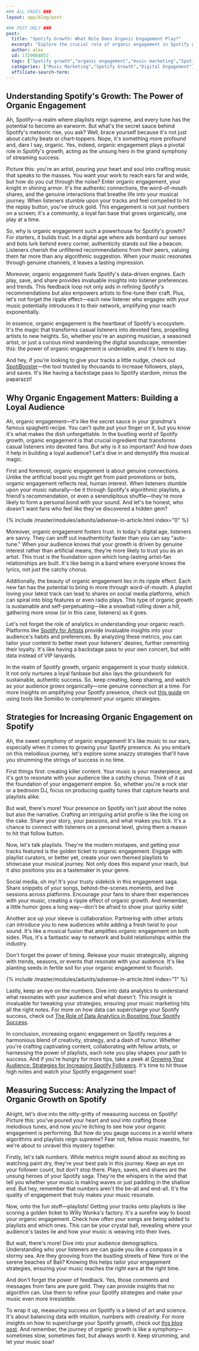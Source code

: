 ```yaml
---
### ALL PAGES ###
layout: app/blog/post

### POST ONLY ###
post:
  title: "Spotify Growth: What Role Does Organic Engagement Play?"
  excerpt: "Explore the crucial role of organic engagement in Spotify growth and learn effective strategies to boost your presence on the platform."
  author: alex
  id: 1729068852
  tags: ["Spotify growth","organic engagement","music marketing","Spotify strategies"]
  categories: ["Music Marketing","Spotify Growth","Digital Engagement"]
  affiliate-search-term: 
---
```


## Understanding Spotify's Growth: The Power of Organic Engagement

Ah, Spotify—a realm where playlists reign supreme, and every tune has the potential to become an earworm. But what's the secret sauce behind Spotify's meteoric rise, you ask? Well, brace yourself because it's not just about catchy beats or chart-toppers. Nope, it's something more profound and, dare I say, organic. Yes, indeed, organic engagement plays a pivotal role in Spotify's growth, acting as the unsung hero in the grand symphony of streaming success.

Picture this: you're an artist, pouring your heart and soul into crafting music that speaks to the masses. You want your work to reach ears far and wide, but how do you cut through the noise? Enter organic engagement, your knight in shining armor. It's the authentic connections, the word-of-mouth shares, and the genuine interactions that breathe life into your musical journey. When listeners stumble upon your tracks and feel compelled to hit the replay button, you've struck gold. This engagement is not just numbers on a screen; it's a community, a loyal fan base that grows organically, one play at a time.

So, why is organic engagement such a powerhouse for Spotify's growth? For starters, it builds trust. In a digital age where ads bombard our senses and bots lurk behind every corner, authenticity stands out like a beacon. Listeners cherish the unfiltered recommendations from their peers, valuing them far more than any algorithmic suggestion. When your music resonates through genuine channels, it leaves a lasting impression.

Moreover, organic engagement fuels Spotify's data-driven engines. Each play, save, and share provides invaluable insights into listener preferences and trends. This feedback loop not only aids in refining Spotify's recommendations but also empowers artists to fine-tune their craft. Plus, let's not forget the ripple effect—each new listener who engages with your music potentially introduces it to their network, amplifying your reach exponentially.

In essence, organic engagement is the heartbeat of Spotify's ecosystem. It's the magic that transforms casual listeners into devoted fans, propelling artists to new heights. So, whether you're an aspiring musician, a seasoned artist, or just a curious mind wandering the digital soundscape, remember this: the power of organic engagement is undeniable, and it's here to stay. 

And hey, if you're looking to give your tracks a little nudge, check out [SpotiBooster](https://spotibooster.com)—the tool trusted by thousands to increase followers, plays, and saves. It's like having a backstage pass to Spotify stardom, minus the paparazzi!

## Why Organic Engagement Matters: Building a Loyal Audience

Ah, organic engagement—it's like the secret sauce in your grandma's famous spaghetti recipe. You can't quite put your finger on it, but you know it's what makes the dish unforgettable. In the bustling world of Spotify growth, organic engagement is that crucial ingredient that transforms casual listeners into devoted fans. But why is it so important? And how does it help in building a loyal audience? Let's dive in and demystify this musical magic.

First and foremost, organic engagement is about genuine connections. Unlike the artificial boost you might get from paid promotions or bots, organic engagement reflects real, human interest. When listeners stumble upon your music naturally—be it through Spotify's algorithmic playlists, a friend's recommendation, or even a serendipitous shuffle—they're more likely to form a personal bond with your sound. And let's be honest, who doesn't want fans who feel like they've discovered a hidden gem?

{% include /master/modules/adunits/adsense-in-article.html index="0" %}

Moreover, organic engagement fosters trust. In today's digital age, listeners are savvy. They can sniff out inauthenticity faster than you can say "auto-tune." When your audience knows that your growth is driven by genuine interest rather than artificial means, they're more likely to trust you as an artist. This trust is the foundation upon which long-lasting artist-fan relationships are built. It's like being in a band where everyone knows the lyrics, not just the catchy chorus.

Additionally, the beauty of organic engagement lies in its ripple effect. Each new fan has the potential to bring in more through word-of-mouth. A playlist loving your latest track can lead to shares on social media platforms, which can spiral into blog features or even radio plays. This type of organic growth is sustainable and self-perpetuating—like a snowball rolling down a hill, gathering more snow (or in this case, listeners) as it goes.

Let's not forget the role of analytics in understanding your organic reach. Platforms like [Spotify for Artists](https://www.spotifyforartists.com) provide invaluable insights into your audience's habits and preferences. By analyzing these metrics, you can tailor your content to better meet your listeners' desires, further cementing their loyalty. It's like having a backstage pass to your own concert, but with data instead of VIP lanyards.

In the realm of Spotify growth, organic engagement is your trusty sidekick. It not only nurtures a loyal fanbase but also lays the groundwork for sustainable, authentic success. So, keep creating, keep sharing, and watch as your audience grows organically—one genuine connection at a time. For more insights on amplifying your Spotify presence, check out [this guide](https://spotibooster.com/blog/how-to-amplify-your-spotify-presence-with-somiibo) on using tools like Somiibo to complement your organic strategies.

## Strategies for Increasing Organic Engagement on Spotify

Ah, the sweet symphony of organic engagement! It's like music to our ears, especially when it comes to growing your Spotify presence. As you embark on this melodious journey, let's explore some snazzy strategies that'll have you strumming the strings of success in no time.

First things first: creating killer content. Your music is your masterpiece, and it's got to resonate with your audience like a catchy chorus. Think of it as the foundation of your engagement empire. So, whether you're a rock star or a bedroom DJ, focus on producing quality tunes that capture hearts and playlists alike. 

But wait, there's more! Your presence on Spotify isn't just about the notes but also the narrative. Crafting an intriguing artist profile is like the icing on the cake. Share your story, your passions, and what makes you tick. It's a chance to connect with listeners on a personal level, giving them a reason to hit that follow button.

Now, let's talk playlists. They're the modern mixtapes, and getting your tracks featured is the golden ticket to organic engagement. Engage with playlist curators, or better yet, create your own themed playlists to showcase your musical journey. Not only does this expand your reach, but it also positions you as a tastemaker in your genre.

Social media, oh my! It's your trusty sidekick in this engagement saga. Share snippets of your songs, behind-the-scenes moments, and live sessions across platforms. Encourage your fans to share their experiences with your music, creating a ripple effect of organic growth. And remember, a little humor goes a long way—don't be afraid to show your quirky side!

Another ace up your sleeve is collaboration. Partnering with other artists can introduce you to new audiences while adding a fresh twist to your sound. It's like a musical fusion that amplifies organic engagement on both sides. Plus, it's a fantastic way to network and build relationships within the industry.

Don't forget the power of timing. Release your music strategically, aligning with trends, seasons, or events that resonate with your audience. It's like planting seeds in fertile soil for your organic engagement to flourish.

{% include /master/modules/adunits/adsense-in-article.html index="1" %}

Lastly, keep an eye on the numbers. Dive into data analytics to understand what resonates with your audience and what doesn't. This insight is invaluable for tweaking your strategies, ensuring your music marketing hits all the right notes. For more on how data can supercharge your Spotify success, check out [The Role of Data Analytics in Boosting Your Spotify Success](https://spotibooster.com/blog/the-role-of-data-analytics-in-boosting-your-spotify-success).

In conclusion, increasing organic engagement on Spotify requires a harmonious blend of creativity, strategy, and a dash of humor. Whether you're crafting captivating content, collaborating with fellow artists, or harnessing the power of playlists, each note you play shapes your path to success. And if you're hungry for more tips, take a peek at [Growing Your Audience: Strategies for Increasing Spotify Followers](https://spotibooster.com/blog/growing-your-audience-strategies-for-increasing-spotify-followers). It's time to hit those high notes and watch your Spotify engagement soar!

## Measuring Success: Analyzing the Impact of Organic Growth on Spotify

Alright, let's dive into the nitty-gritty of measuring success on Spotify! Picture this: you've poured your heart and soul into crafting those melodious tunes, and now you're itching to see how your organic engagement is performing. But how do you gauge success in a world where algorithms and playlists reign supreme? Fear not, fellow music maestro, for we're about to unravel this mystery together.

Firstly, let's talk numbers. While metrics might sound about as exciting as watching paint dry, they're your best pals in this journey. Keep an eye on your follower count, but don't stop there. Plays, saves, and shares are the unsung heroes of your Spotify saga. They're the whispers in the wind that tell you whether your music is making waves or just paddling in the shallow end. But hey, remember that numbers aren't the be-all and end-all. It's the quality of engagement that truly makes your music resonate.

Now, onto the fun stuff—playlists! Getting your tracks onto playlists is like scoring a golden ticket to Willy Wonka's factory. It's a surefire way to boost your organic engagement. Check how often your songs are being added to playlists and which ones. This can be your crystal ball, revealing where your audience's tastes lie and how your music is weaving into their lives.

But wait, there's more! Dive into your audience demographics. Understanding who your listeners are can guide you like a compass in a stormy sea. Are they grooving from the bustling streets of New York or the serene beaches of Bali? Knowing this helps tailor your engagement strategies, ensuring your music reaches the right ears at the right time.

And don't forget the power of feedback. Yes, those comments and messages from fans are pure gold. They can provide insights that no algorithm can. Use them to refine your Spotify strategies and make your music even more irresistible.

To wrap it up, measuring success on Spotify is a blend of art and science. It's about balancing data with intuition, numbers with creativity. For more insights on how to supercharge your Spotify growth, check out [this blog post](https://spotibooster.com/blog/exploring-the-future-of-spotify-marketing-insights-for-artists). And remember, the journey of organic growth is like a symphony—sometimes slow, sometimes fast, but always worth it. Keep strumming, and let your music soar!
